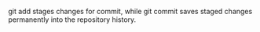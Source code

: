 git add stages changes for commit, while git commit saves staged changes permanently into the repository history.
